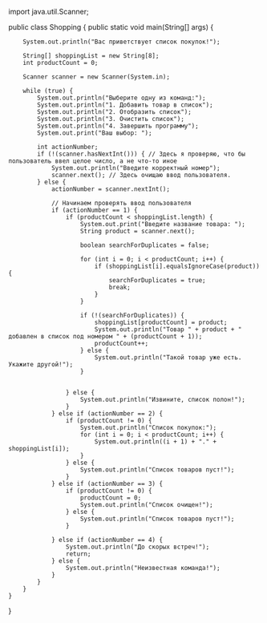 import java.util.Scanner;

public class Shopping {
    public static void main(String[] args) {

        System.out.println("Вас приветствует список покупок!");

        String[] shoppingList = new String[8];
        int productCount = 0;

        Scanner scanner = new Scanner(System.in);

        while (true) {
            System.out.println("Выберите одну из команд:");
            System.out.println("1. Добавить товар в список");
            System.out.println("2. Отобразить список");
            System.out.println("3. Очистить список");
            System.out.println("4. Завершить программу");
            System.out.print("Ваш выбор: ");

            int actionNumber;
            if (!(scanner.hasNextInt())) { // Здесь я проверяю, что бы пользователь ввел целое число, а не что-то иное
                System.out.println("Введите корректный номер");
                scanner.next(); // Здесь очищаю ввод пользователя.
            } else {
                actionNumber = scanner.nextInt();

                // Начинаем проверять ввод пользователя
                if (actionNumber == 1) {
                    if (productCount < shoppingList.length) {
                        System.out.print("Введите название товара: ");
                        String product = scanner.next();

                        boolean searchForDuplicates = false;

                        for (int i = 0; i < productCount; i++) {
                            if (shoppingList[i].equalsIgnoreCase(product)) {
                                searchForDuplicates = true;
                                break;
                            }
                        }

                        if (!(searchForDuplicates)) {
                            shoppingList[productCount] = product;
                            System.out.println("Товар " + product + " добавлен в список под номером " + (productCount + 1));
                            productCount++;
                        } else {
                            System.out.println("Такой товар уже есть. Укажите другой!");
                        }


                    } else {
                        System.out.println("Извините, список полон!");
                    }
                } else if (actionNumber == 2) {
                    if (productCount != 0) {
                        System.out.println("Список покупок:");
                        for (int i = 0; i < productCount; i++) {
                            System.out.println((i + 1) + "." + shoppingList[i]);
                        }
                    } else {
                        System.out.println("Список товаров пуст!");
                    }
                } else if (actionNumber == 3) {
                    if (productCount != 0) {
                        productCount = 0;
                        System.out.println("Список очищен!");
                    } else {
                        System.out.println("Список товаров пуст!");
                    }

                } else if (actionNumber == 4) {
                    System.out.println("До скорых встреч!");
                    return;
                } else {
                    System.out.println("Неизвестная команда!");
                }
            }
        }
    }
}
